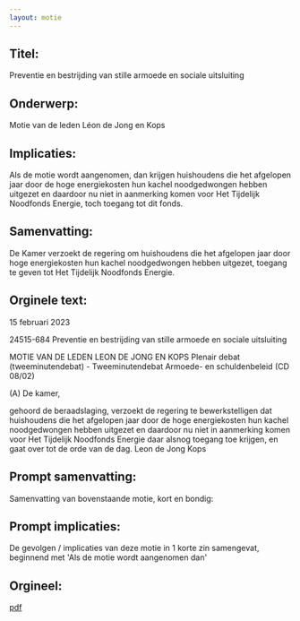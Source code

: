 ```yaml
---
layout: motie
---
```

## Titel:
Preventie en bestrijding van stille armoede en sociale uitsluiting
## Onderwerp:
Motie van de leden Léon de Jong en Kops
## Implicaties:

Als de motie wordt aangenomen, dan krijgen huishoudens die het afgelopen jaar door de hoge energiekosten hun kachel noodgedwongen hebben uitgezet en daardoor nu niet in aanmerking komen voor Het Tijdelijk Noodfonds Energie, toch toegang tot dit fonds.
## Samenvatting:

De Kamer verzoekt de regering om huishoudens die het afgelopen jaar door hoge energiekosten hun kachel noodgedwongen hebben uitgezet, toegang te geven tot Het Tijdelijk Noodfonds Energie.
## Orginele text:


15 februari 2023

24515-684
Preventie en bestrijding van stille armoede en sociale uitsluiting

MOTIE VAN DE LEDEN LEON DE JONG EN KOPS
Plenair debat (tweeminutendebat) - Tweeminutendebat Armoede- en schuldenbeleid (CD 08/02)

(A)
De kamer,

gehoord de beraadslaging,
verzoekt de regering te bewerkstelligen dat
huishoudens die het afgelopen jaar door de hoge
energiekosten hun kachel noodgedwongen hebben
uitgezet en daardoor nu niet in aanmerking komen
voor Het Tijdelijk Noodfonds Energie daar alsnog
toegang toe krijgen,
en gaat over tot de orde van de dag.
Leon
de Jong
Kops


## Prompt samenvatting:
Samenvatting van bovenstaande motie, kort en bondig:


## Prompt implicaties:
De gevolgen / implicaties van deze motie in 1 korte zin samengevat, beginnend met 'Als de motie wordt aangenomen dan' 

## Orgineel:
[pdf](https://gegevensmagazijn.tweedekamer.nl/OData/v4/2.0/Document(98937258-c6c5-42ba-b7df-8a91e09ffb32)/resource)
